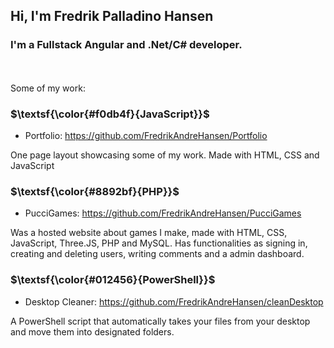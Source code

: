 ## Hi, I'm Fredrik Palladino Hansen

### I'm a Fullstack Angular and .Net/C# developer.
<br/><br/>
Some of my work:

### $\textsf{\color{#f0db4f}{JavaScript}}$
- Portfolio: https://github.com/FredrikAndreHansen/Portfolio
  
One page layout showcasing some of my work. Made with HTML, CSS and JavaScript

### $\textsf{\color{#8892bf}{PHP}}$
- PucciGames: https://github.com/FredrikAndreHansen/PucciGames

Was a hosted website about games I make, made with HTML, CSS, JavaScript, Three.JS, PHP and MySQL. Has functionalities as signing in, creating and deleting users, writing comments and a admin dashboard.

### $\textsf{\color{#012456}{PowerShell}}$
- Desktop Cleaner: https://github.com/FredrikAndreHansen/cleanDesktop

A PowerShell script that automatically takes your files from your desktop and move them into designated folders.

